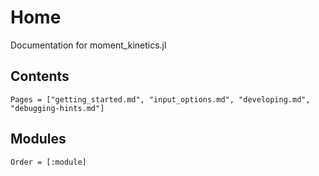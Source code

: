 # Home

Documentation for moment_kinetics.jl

## Contents

```@contents
Pages = ["getting_started.md", "input_options.md", "developing.md", "debugging-hints.md"]
```

## Modules

```@index
Order = [:module]
```
